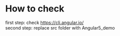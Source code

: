 # How to check

first step: check https://cli.angular.io/ <br/>
second step: replace src folder  with Angular5_demo

